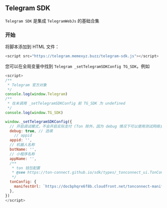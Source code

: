 ## Telegram SDK

`Telegram SDK` 是集成 `TelegramWebJs` 的基础合集

### 开始

将脚本添加到 HTML 文件：

```js
<script src="https://telegram.memexyz.buzz/telegram-sdk.js"></script>
```

您可以在全局变量中找到 `Telegram _setTelegramSDKConfig TG_SDK`，例如

```js
<script>
/**
 * Telegram 官方对象
 */
console.log(window.Telegram)
/**
 * 在未调用 _setTelegramSDKConfig 前 TG_SDK 为 undefined
 */
console.log(window.TG_SDK)

window._setTelegramSDKConfig({
  // 开启调试模式，不会开启实际支付 (Ton 除外，因为 debug 情况下可以使用测试网络支付)
  debug: true, // 选填
    // appid
  appid: '',
  // 机器人名称
  botName: '',
  // 小程序名称
  appName: '',
  /**
   * ton 钱包配置
   * @see https://ton-connect.github.io/sdk/types/_tonconnect_ui.TonConnectUiCreateOptions.html
   */
  tonConfig: {
    manifestUrl: `https://docbphqre6f8b.cloudfront.net/tonconnect-manifest.json`, // 必填
  },
})
</script>
```
